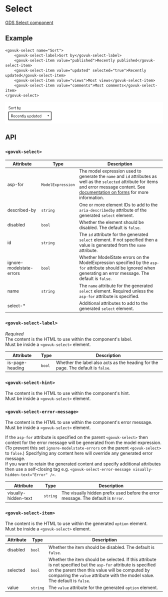 # Select

[GDS Select component](https://design-system.service.gov.uk/components/select/)

## Example

```razor
<govuk-select name="Sort">
    <govuk-select-label>Sort by</govuk-select-label>
    <govuk-select-item value="published">Recently published</govuk-select-item>
    <govuk-select-item value="updated" selected="true">Recently updated</govuk-select-item>
    <govuk-select-item value="views">Most views</govuk-select-item>
    <govuk-select-item value="comments">Most comments</govuk-select-item>
</govuk-select>
```

![Select](../images/select.png)

## API

### `<govuk-select>`

| Attribute | Type | Description |
| --- | --- | --- |
| asp-for | `ModelExpression` | The model expression used to generate the `name` and `id` attributes as well as the `selected` attribute for items and error message content. See [documentation on forms](forms.md) for more information. |
| described-by | `string` | One or more element IDs to add to the `aria-describedby` attribute of the generated `select` element. |
| disabled | `bool` | Whether the element should be disabled. The default is `false`. |
| id | `string` | The `id` attribute for the generated `select` element. If not specified then a value is generated from the `name` attribute. |
| ignore-modelstate-errors | `bool` | Whether ModelState errors on the ModelExpression specified by the `asp-for` attribute should be ignored when generating an error message. The default is `false`. |
| name | `string` | The `name` attribute for the generated `select` element. Required unless the `asp-for` attribute is specified. |
| select-* | | Additional attributes to add to the generated `select` element. |

### `<govuk-select-label>`

*Required*\
The content is the HTML to use within the component's label.\
Must be inside a `<govuk-select>` element.

| Attribute | Type | Description |
| --- | --- | --- |
| is-page-heading | `bool` | Whether the label also acts as the heading for the page. The default is `false`. |

### `<govuk-select-hint>`

The content is the HTML to use within the component's hint.\
Must be inside a `<govuk-select>` element.

### `<govuk-select-error-message>`

The content is the HTML to use within the component's error message.\
Must be inside a `<govuk-select>` element.

If the `asp-for` attribute is specified on the parent `<govuk-select>` then content for the error message will be generated from the model expression.
(To prevent this set `ignore-modelstate-errors` on the parent `<govuk-select>` to `false`.) Specifying any content here will override any generated error message.\
If you want to retain the generated content and specify additional attributes then use a self-closing tag e.g.
`<govuk-select-error-message visually-hidden-text="Error" />`.

| Attribute | Type | Description |
| --- | --- | --- |
| visually-hidden-text | `string` | The visually hidden prefix used before the error message. The default is `Error`. |

### `<govuk-select-item>`

The content is the HTML to use within the generated `option` element.\
Must be inside a `<govuk-select>` element.

| Attribute | Type | Description |
| --- | --- | --- |
| disabled | `bool` | Whether the item should be disabled. The default is `false`. |
| selected | `bool` | Whether the item should be selected. If this attribute is not specified but the `asp-for` attribute is specified on the parent then this value will be computed by comparing the `value` attribute with the model value. The default is `false`. |
| value | `string` | The `value` attribute for the generated `option` element. |
